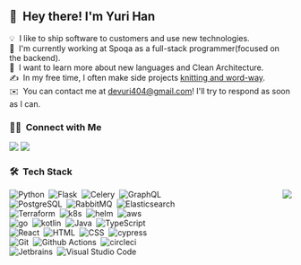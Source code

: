 
## 👋 &nbsp;Hey there! I'm Yuri Han


💡 &nbsp;I like to ship software to customers and use new technologies.\
🏢 &nbsp;I'm currently working at Spoqa as a full-stack programmer(focused on the backend).\
🌱 &nbsp;I want to learn more about new languages and Clean Architecture.\
✍️ &nbsp;In my free time, I often make side projects [knitting and word-way](https://github.com/k-roffle).\
✉️ &nbsp;You can contact me at devuri404@gmail.com! I'll try to respond as soon as I can.

### 🤝🏻 &nbsp;Connect with Me

<a href="mailto:devuri404@gmail.com"><img src="https://img.shields.io/badge/-devuri404@gmail.com-333333?style=flat-square&logo=Gmail&logoColor=white"/></a>
<a href="https://instagram.com/y.oo.l"><img src="https://img.shields.io/badge/-@y.oo.l_-333333?style=flat-square&logo=Instagram&logoColor=white"/></a>


### 🛠 &nbsp;Tech Stack

<img align='right' src="https://github-readme-stats.vercel.app/api?username=zoripong&show_icons=true&count_private=true&include_all_commits=true&theme=dracula">

![Python](https://img.shields.io/badge/-Python-333333?style=flat&logo=python)&nbsp;
![Flask](https://img.shields.io/badge/-Flask-333333?style=flat&logo=flask)&nbsp;
![Celery](https://img.shields.io/badge/-Celery-333333?style=flat&logo=celery)&nbsp;
![GraphQL](https://img.shields.io/badge/-GraphQL-333333?style=flat&logo=graphql)\
![PostgreSQL](https://img.shields.io/badge/-PostgreSQL-333333?style=flat&logo=postgresql)&nbsp;
![RabbitMQ](https://img.shields.io/badge/-RabbitMQ-333333?style=flat&logo=rabbitmq)&nbsp;
![Elasticsearch](https://img.shields.io/badge/-Elasticsearch-333333?style=flat&logo=elasticsearch)\
![Terraform](https://img.shields.io/badge/-Terraform-333333?style=flat&logo=terraform)&nbsp;
![k8s](https://img.shields.io/badge/-k8s-333333?style=flat&logo=kubernetes)&nbsp;
![helm](https://img.shields.io/badge/-helm-333333?style=flat&logo=helm)&nbsp;
![aws](https://img.shields.io/badge/-aws-333333?style=flat&logo=amazonaws)\
![go](https://img.shields.io/badge/-Go-333333?style=flat&logo=go)&nbsp;
![kotlin](https://img.shields.io/badge/-Kotlin-333333?style=flat&logo=kotlin)&nbsp;
![Java](https://img.shields.io/badge/-Java-333333?style=flat&logo=Java&logoColor=FFA518)&nbsp;
![TypeScript](https://img.shields.io/badge/-TypeScript-333333?style=flat&logo=typescript)\
![React](https://img.shields.io/badge/-React-333333?style=flat&logo=react)&nbsp;
![HTML](https://img.shields.io/badge/-HTML-333333?style=flat&logo=HTML5)&nbsp;
![CSS](https://img.shields.io/badge/-CSS-333333?style=flat&logo=CSS3&logoColor=1572B6)&nbsp;
![cypress](https://img.shields.io/badge/-Cypress-333333?style=flat&logo=cypress)\
![Git](https://img.shields.io/badge/-Git-333333?style=flat&logo=git)&nbsp;
![Github Actions](https://img.shields.io/badge/-Github%20Actions-333333?style=flat&logo=githubactions)&nbsp;
![circleci](https://img.shields.io/badge/-CircleCI-333333?style=flat&logo=circleci)\
![Jetbrains](https://img.shields.io/badge/-Jetbrains-333333?style=flat&logo=jetbrains)&nbsp;
![Visual Studio Code](https://img.shields.io/badge/-Visual%20Studio%20Code-333333?style=flat&logo=visual-studio-code&logoColor=007ACC)&nbsp;
